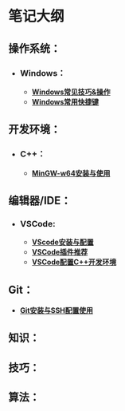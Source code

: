 # 笔记大纲



## 操作系统：

- ### Windows：

  - [**Windows常见技巧&操作**](Study_Notes/[1.OS-Windows]%201_Windows常见技巧&操作/Windows常见技巧&操作.md)
  - [**Windows常用快捷键**](Study_Notes/[1.OS-Windows]%202_Windows常用快捷键/Windows常用快捷键.md)



## 开发环境：

- ### C++：

  - [**MinGW-w64安装与使用**]()



## 编辑器/IDE：

- ### VSCode:

  - [**VScode安装与配置**]()
  - [**VSCode插件推荐**]()
  - [**VSCode配置C++开发环境**]()



## Git：

- [**Git安装与SSH配置使用**]()


## 知识：





## 技巧：





## 算法：
